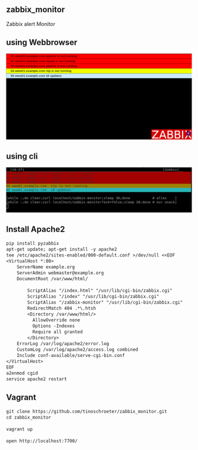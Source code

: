 ## zabbix_monitor

Zabbix alert Monitor

## using Webbrowser

![web](https://github.com/tinoschroeter/zabbix_monitor/blob/master/web.png)

## using cli

![cli](https://github.com/tinoschroeter/zabbix_monitor/blob/master/cli.png)


## Install Apache2
```shell
pip install pyzabbix
apt-get update; apt-get install -y apache2
tee /etc/apache2/sites-enabled/000-default.conf >/dev/null <<EOF
<VirtualHost *:80>
    ServerName example.org
    ServerAdmin webmaster@example.org
    DocumentRoot /var/www/html/

        ScriptAlias "/index.html" "/usr/lib/cgi-bin/zabbix.cgi"
        ScriptAlias "/index" "/usr/lib/cgi-bin/zabbix.cgi"
        ScriptAlias "/zabbix-monitor" "/usr/lib/cgi-bin/zabbix.cgi"
        RedirectMatch 404 .*\.htsh
        <Directory /var/www/html/>
          AllowOverride none
          Options -Indexes
          Require all granted
        </Directory>
    ErrorLog /var/log/apache2/error.log
    CustomLog /var/log/apache2/access.log combined
    Include conf-available/serve-cgi-bin.conf
</VirtualHost>
EOF
a2enmod cgid
service apache2 restart
```
## Vagrant
```shell
git clone https://github.com/tinoschroeter/zabbix_monitor.git
cd zabbix_monitor

vagrant up

open http://localhost:7700/
